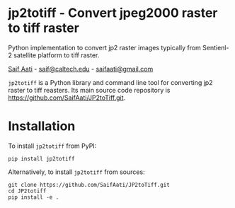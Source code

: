 # jp2totiff - Convert jpeg2000 raster to tiff raster 

Python implementation to convert jp2 raster images typically from Sentienl-2 satellite platform to tiff raster.

[Saif Aati](mailto:saif@caltech.edu)
    - saif@caltech.edu
    - saifaati@gmail.com

`jp2totiff` is a Python library and command line tool for converting jp2 raster to tiff reasters. 
Its main source code repository is https://github.com/SaifAati/JP2toTiff.git.


# Installation

To install `jp2totiff` from PyPI:

    pip install jp2totiff

Alternatively, to install `jp2totiff` from sources:

    git clone https://github.com/SaifAati/JP2toTiff.git
    cd JP2totiff
    pip install -e .


